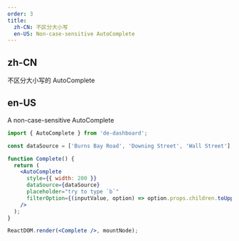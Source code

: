 ```yaml
---
order: 3
title:
  zh-CN: 不区分大小写
  en-US: Non-case-sensitive AutoComplete
---
```


## zh-CN

不区分大小写的 AutoComplete

## en-US

A non-case-sensitive AutoComplete

````jsx
import { AutoComplete } from 'de-dashboard';

const dataSource = ['Burns Bay Road', 'Downing Street', 'Wall Street'];

function Complete() {
  return (
    <AutoComplete
      style={{ width: 200 }}
      dataSource={dataSource}
      placeholder="try to type `b`"
      filterOption={(inputValue, option) => option.props.children.toUpperCase().indexOf(inputValue.toUpperCase()) !== -1}
    />
  );
}

ReactDOM.render(<Complete />, mountNode);
````
